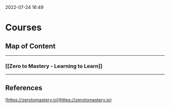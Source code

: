 2022-07-24 16:49
# Courses

## Map of Content
---
### [[Zero to Mastery - Learning to Learn]]


---
## References
[https://zerotomastery.io](https://zerotomastery.io)

